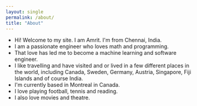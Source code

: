 ```yaml
---
layout: single
permalink: /about/
title: "About"
---
```


* Hi! Welcome to my site. I am Amrit. I'm from Chennai, India. 
* I am a passionate engineer who loves math and programming.
* That love has led me to become a machine learning and software 
engineer.
* I like travelling and have visited and or lived in a 
few different places in the world, including Canada, Sweden, 
Germany, Austria, Singapore, Fiji Islands and of course India.
* I'm currently based in Montreal in Canada.
* I love playing football, tennis and reading. 
* I also love movies and theatre.